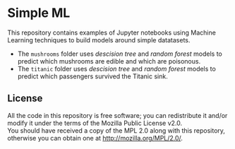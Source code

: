 # Simple ML

This repository contains examples of Jupyter notebooks using Machine Learning techniques to build models around simple datatasets.

 * The `mushrooms` folder uses _descision tree_ and _random forest_ models to predict which mushrooms are edible and which are poisonous.
 * The `titanic` folder uses _descision tree_ and _random forest_ models to predict which passengers survived the Titanic sink. 


License
-------

All the code in this repository is free software; you can redistribute it and/or modify it under the terms of the Mozilla Public License v2.0.  
You should have received a copy of the MPL 2.0 along with this repository, otherwise you can obtain one at http://mozilla.org/MPL/2.0/.